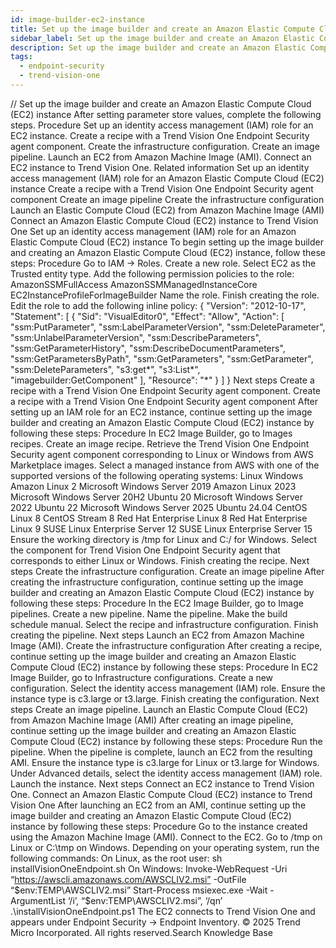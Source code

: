 ```yaml
---
id: image-builder-ec2-instance
title: Set up the image builder and create an Amazon Elastic Compute Cloud (EC2) instance
sidebar_label: Set up the image builder and create an Amazon Elastic Compute Cloud (EC2) instance
description: Set up the image builder and create an Amazon Elastic Compute Cloud (EC2) instance
tags:
  - endpoint-security
  - trend-vision-one
---
```


/*<![CDATA[*/ $('#title').html($('meta[name=map-description]').attr('content')); /*]]>*/ Set up the image builder and create an Amazon Elastic Compute Cloud (EC2) instance After setting parameter store values, complete the following steps. Procedure Set up an identity access management (IAM) role for an EC2 instance. Create a recipe with a Trend Vision One Endpoint Security agent component. Create the infrastructure configuration. Create an image pipeline. Launch an EC2 from Amazon Machine Image (AMI). Connect an EC2 instance to Trend Vision One. Related information Set up an identity access management (IAM) role for an Amazon Elastic Compute Cloud (EC2) instance Create a recipe with a Trend Vision One Endpoint Security agent component Create an image pipeline Create the infrastructure configuration Launch an Elastic Compute Cloud (EC2) from Amazon Machine Image (AMI) Connect an Amazon Elastic Compute Cloud (EC2) instance to Trend Vision One Set up an identity access management (IAM) role for an Amazon Elastic Compute Cloud (EC2) instance To begin setting up the image builder and creating an Amazon Elastic Compute Cloud (EC2) instance, follow these steps: Procedure Go to IAM → Roles. Create a new role. Select EC2 as the Trusted entity type. Add the following permission policies to the role: AmazonSSMFullAccess AmazonSSMManagedInstanceCore EC2InstanceProfileForImageBuilder Name the role. Finish creating the role. Edit the role to add the following inline policy: { "Version": "2012-10-17", "Statement": [ { "Sid": "VisualEditor0", "Effect": "Allow", "Action": [ "ssm:PutParameter", "ssm:LabelParameterVersion", "ssm:DeleteParameter", "ssm:UnlabelParameterVersion", "ssm:DescribeParameters", "ssm:GetParameterHistory", "ssm:DescribeDocumentParameters", "ssm:GetParametersByPath", "ssm:GetParameters", "ssm:GetParameter", "ssm:DeleteParameters", "s3:get*", "s3:List*", "imagebuilder:GetComponent" ], "Resource": "*" } ] } Next steps Create a recipe with a Trend Vision One Endpoint Security agent component. Create a recipe with a Trend Vision One Endpoint Security agent component After setting up an IAM role for an EC2 instance, continue setting up the image builder and creating an Amazon Elastic Compute Cloud (EC2) instance by following these steps: Procedure In EC2 Image Builder, go to Images recipes. Create an image recipe. Retrieve the Trend Vision One Endpoint Security agent component corresponding to Linux or Windows from AWS Marketplace images. Select a managed instance from AWS with one of the supported versions of the following operating systems: Linux Windows Amazon Linux 2 Microsoft Windows Server 2019 Amazon Linux 2023 Microsoft Windows Server 20H2 Ubuntu 20 Microsoft Windows Server 2022 Ubuntu 22 Microsoft Windows Server 2025 Ubuntu 24.04 CentOS Linux 8 CentOS Stream 8 Red Hat Enterprise Linux 8 Red Hat Enterprise Linux 9 SUSE Linux Enterprise Server 12 SUSE Linux Enterprise Server 15 Ensure the working directory is /tmp for Linux and C:/ for Windows. Select the component for Trend Vision One Endpoint Security agent that corresponds to either Linux or Windows. Finish creating the recipe. Next steps Create the infrastructure configuration. Create an image pipeline After creating the infrastructure configuration, continue setting up the image builder and creating an Amazon Elastic Compute Cloud (EC2) instance by following these steps: Procedure In the EC2 Image Builder, go to Image pipelines. Create a new pipeline. Name the pipeline. Make the build schedule manual. Select the recipe and infrastructure configuration. Finish creating the pipeline. Next steps Launch an EC2 from Amazon Machine Image (AMI). Create the infrastructure configuration After creating a recipe, continue setting up the image builder and creating an Amazon Elastic Compute Cloud (EC2) instance by following these steps: Procedure In EC2 Image Builder, go to Infrastructure configurations. Create a new configuration. Select the identity access management (IAM) role. Ensure the instance type is c3.large or t3.large. Finish creating the configuration. Next steps Create an image pipeline. Launch an Elastic Compute Cloud (EC2) from Amazon Machine Image (AMI) After creating an image pipeline, continue setting up the image builder and creating an Amazon Elastic Compute Cloud (EC2) instance by following these steps: Procedure Run the pipeline. When the pipeline is complete, launch an EC2 from the resulting AMI. Ensure the instance type is c3.large for Linux or t3.large for Windows. Under Advanced details, select the identity access management (IAM) role. Launch the instance. Next steps Connect an EC2 instance to Trend Vision One. Connect an Amazon Elastic Compute Cloud (EC2) instance to Trend Vision One After launching an EC2 from an AMI, continue setting up the image builder and creating an Amazon Elastic Compute Cloud (EC2) instance by following these steps: Procedure Go to the instance created using the Amazon Machine Image (AMI). Connect to the EC2. Go to /tmp on Linux or C:\tmp on Windows. Depending on your operating system, run the following commands: On Linux, as the root user: sh installVisionOneEndpoint.sh On Windows: Invoke-WebRequest -Uri “https://awscli.amazonaws.com/AWSCLIV2.msi” -OutFile “$env:TEMP\AWSCLIV2.msi” Start-Process msiexec.exe -Wait -ArgumentList ‘/i’, “$env:TEMP\AWSCLIV2.msi”, ‘/qn’ .\installVisionOneEndpoint.ps1 The EC2 connects to Trend Vision One and appears under Endpoint Security → Endpoint Inventory. © 2025 Trend Micro Incorporated. All rights reserved.Search Knowledge Base